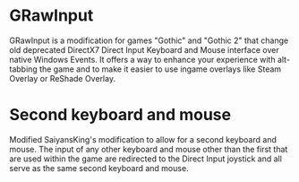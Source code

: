 # GRawInput
GRawInput is a modification for games "Gothic" and "Gothic 2" that change old deprecated DirectX7 Direct Input Keyboard and Mouse interface over native Windows Events.
It offers a way to enhance your experience with alt-tabbing the game and to make it easier to use ingame overlays like Steam Overlay or ReShade Overlay.

# Second keyboard and mouse
Modified SaiyansKing's modification to allow for a second keyboard and mouse. The input of any other keyboard and mouse other than the first that are used within the game are redirected to the Direct Input joystick and all serve as the same second keyboard and mouse.
